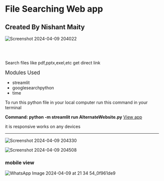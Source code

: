 # File Searching Web app

<h2>Created By Nishant Maity</h2>

![Screenshot 2024-04-09 204022](https://github.com/Nishant43S/File-Searcher-webApp/assets/165580472/fb2e10fb-378a-4356-b5cf-a3eea59057be)

<br><br>

<p>
  Search files like pdf,pptx,exel,etc get direct link 
</p>
<big>Modules Used</big>
 <ul>
   <li>streamlit</li>
   <li>googlesearchpython</li>
   <li>time</li>
 </ul>
<p>To run this python file in your local computer run this command in your terminal</p>
<strong>Command: python -m streamlit run AlternateWebsite.py</strong>
 <a href="https://file-searcher-nishant-maity.streamlit.app/">View app</a>
 
<p>it is responsive works on any devices</p>

 <hr>

![Screenshot 2024-04-09 204330](https://github.com/Nishant43S/File-Searcher-webApp/assets/165580472/0ff9b34e-b821-475b-a6e8-4666ffe72efa)



![Screenshot 2024-04-09 204508](https://github.com/Nishant43S/File-Searcher-webApp/assets/165580472/8e47a5e3-394d-4811-9f6f-d1017212b6d5)

<h3>mobile view</h3>

![WhatsApp Image 2024-04-09 at 21 34 54_0f961de9](https://github.com/Nishant43S/File-Searcher-webApp/assets/165580472/29e37d5f-0b7d-49a1-8ac3-36aa78882856)


 
